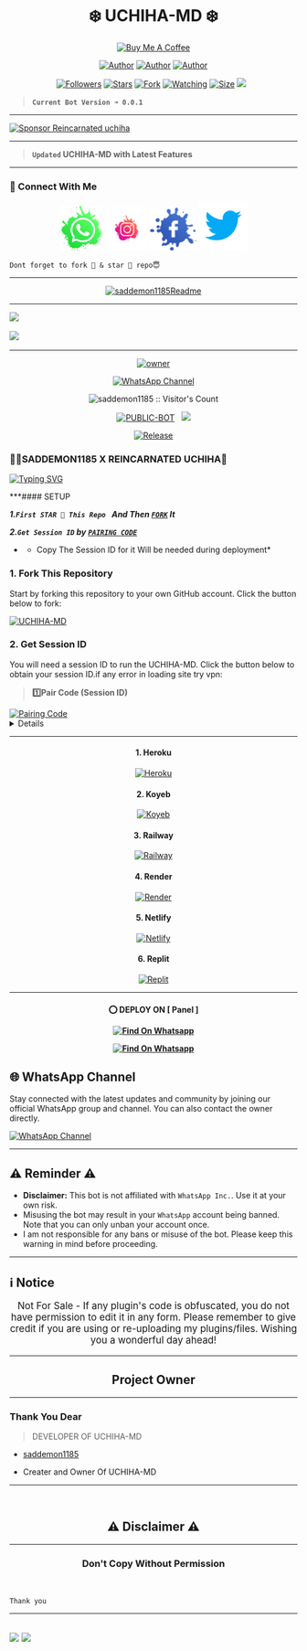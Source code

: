 
<p align="center">
  <h1 align="center">❄️ UCHIHA-MD ❄️</h1>
  </p>
<p align="center">
<a href="https://www.buymeacoffee.com/saddemon1185" target="_blank"><img src="https://cdn.buymeacoffee.com/buttons/v2/default-yellow.png" alt="Buy Me A Coffee" style="height: 60px !important;width: 217px !important;" ></a>


  <p align="center">
   <a href="https://github.com/saddemon1185"><img title="Author" src="https://img.shields.io/badge/saddemon1185-black?style=for-the-badge&logo=Github"></a> <a href="https://www.whatsapp.com/channel/0029Vayffwg3rZZiMjoycd1z"><img title="Author" src="https://img.shields.io/badge/CHANNEL-black?style=for-the-badge&logo=whatsapp"></a> <a href="https://wa.me/254757959246"><img title="Author" src="https://img.shields.io/badge/CHAT US-black?style=for-the-badge&logo=whatsapp"></a>   

 <p align="center">  
<a href="https://github.com/saddemon1185/followers"><img title="Followers" src="https://img.shields.io/github/followers/saddemon1185?color=blue&style=flat-square"></a>
<a href="https://github.com/saddemon1185/**UCHIHA**-MD/stargazers/"><img title="Stars" src="https://img.shields.io/github/stars/saddemon1185/**UCHIHA**-MD?color=blue&style=flat-square"></a>
<a href="https://github.com/ibrahimaitech/BMW-MD/network/members"><img title="Fork" src="https://img.shields.io/github/forks/ibrahimaitech/BMW-MD?style=social"></a>
 <a href="https://github.com/saddemon1185/UCHIHA-MD/watchers"><img title="Watching" src="https://img.shields.io/github/watchers/saddemon1185/UCHIHA-MD?label=Watching&style=social"></a>
<a href="https://github.com/saddemon1185/UCHIHA-MD/"><img title="Size" src="https://img.shields.io/github/repo-size/saddemon1185/UCHIHA-MD?style=flat-square&color=orange"></a>
<a href="https://github.com/saddemon1185/UCHIHA-MD/graphs/commit-activity"><img height="20" src="https://img.shields.io/badge/Maintained%3F-yes-green.svg"></a>&nbsp;&nbsp;
</p>
<p align='center'>
</p>

> **`Current Bot Version ➜ 0.0.1`**
---
[![Sponsor Reincarnated uchiha](https://img.shields.io/badge/Sponsor-reincarnated_uchiha-important)](https://github.com/sponsors/saddemon1185)

---
> **`Updated` UCHIHA-MD with Latest Features**

---
### 🌟 Connect With Me
<p align="center">
  <a href="https://whatsapp.com/channel/0029Vayffwg3rZZiMjoycd1z"><img src="https://raw.githubusercontent.com/shizothetechie/database/main/icon/WhatsApp.png" width="15%"></a>
  <a href="https://instagram.com/_its.silva"><img src="https://raw.githubusercontent.com/shizothetechie/database/main/icon/Instagram.png" width="15%"></a>
  <a href="https://www.facebook.com/profile.php?id=100055490090211"><img src="https://raw.githubusercontent.com/shizothetechie/database/main/icon/Facebook.png" width="16%"></a>
  <a href="https://x.com/silva_african"><img src="https://raw.githubusercontent.com/shizothetechie/database/main/icon/twitter.png" width="17%"></a>
</p>

```
Dont forget to fork 🍴 & star 🌟 repo😇
```
---

<p align="center">
  <a href="https://github.com/saddemon1185">
    <img src="http://readme-typing-svg.herokuapp.com?font=Black+Ops+One&size=40&pause=1000&color=1BAFBAFF&center=true&width=1000&height=100&multiline=false&lines=UCHIHA-MD;MultiDevice+whatsapp+bot;Developed+by+sad+demon;UCHIHA-MD+is+the+honoured+bot+🌟" alt="saddemon1185Readme">
  </a>
</p>

--- 

<a><img src='https://imgur.com/1gllAPq.png'/></a>

<a><img src='https://i.imgur.com/LyHic3i.gif'/></a>

***

<p align="center">
  <a href="https://github.com/saddemon1185"><img title="owner" src="https://img.shields.io/badge/Author-Reincarnated%20Uchiha-397604.svg?style=for-the-badge&logo=facebook" /></a>
</p>

<div align="center">
  
[![WhatsApp Channel](https://img.shields.io/badge/Join-WhatsApp%20Channel-FF00F8?style=for-the-badge&logo=whatsapp)]([https://whatsapp.com/channel/0029VagQEmB002T7MWo3Sj1D])
</div>

 <p align="center"><img src="https://profile-counter.glitch.me/{UCHIHA-MD}/count.svg" alt="saddemon1185 :: Visitor's Count" old_src="https://profile-counter.glitch.me/{saddemon1185}/count.svg" /></p>


<p align="center">
<a href="https://github.com/saddemon1185/UCHIHA-MD"><img title="PUBLIC-BOT" src="https://img.shields.io/static/v1?label=Language&message=English&style=flat-square&color=darkblue"></a> &nbsp;
  <img src="https://komarev.com/ghpvc/?username=UCHIHA-MD&label=VIEWS&style=flat-square&color=orange" />
</p>
</p> 

<p align="center">
  <a href="https://github.com/saddemon1185/UCHIHA-MD"><img title="Release" src="https://img.shields.io/badge/Release-alpha%20v2.0-darkcyan.svg?style=for-the-badge&logo=appveyor" /></a>
</p>

<p align="center">
 
### 🧚‍♀️SADDEMON1185 X REINCARNATED UCHIHA💫


<a href="https://git.io/typing-svg"><img src="https://readme-typing-svg.demolab.com?font=Black+Ops+One&size=40&pause=1000&color=1BAFBAFF&center=true&width=910&height=100&lines=THANKS FOR CHOOSING +UCHIHA-MD;MULTI+DEVICE+WHATSAPP+BOT;CREATED+BY+REINCARNATED+UCHIHA;RELEASED+25.1.2025" alt="Typing SVG" /></a>

***#### SETUP 

***1.`First STAR 🌟 This Repo ` And Then [`FORK`](https://github.com/saddemon1185/UCHIHA-Md/fork) It***

***2.`Get Session ID` by  [`PAIRING CODE`](https://uchiha-md.vercel.app)***

* - Copy The Session ID for it Will be needed during deployment*

### 1. Fork This Repository

Start by forking this repository to your own GitHub account. Click the button below to fork:

  <a href="https://github.com/saddemon1185/UCHIHA-MD/fork"><img title="UCHIHA-MD" src="https://img.shields.io/badge/FORK-UCHIHA-MDh?color=blue&style=for-the-badge&logo=stackshare"></a>
  
### 2. Get Session ID 

You will need a session ID to run the UCHIHA-MD. Click the button below to obtain your session ID.if any error in loading site try vpn:

> **1️⃣Pair Code (Session ID)**

<a href='https://tinyurl.com/subzero-md-session-id' target="_blank">
  <img alt='Pairing Code' src='https://img.shields.io/badge/Get%20Pairing%20Code-orange?style=for-the-badge&logo=opencv&logoColor=black'/>
</a>
<br> 
<details>
  

```After that wait 10 seconds & your have deployed it successfuly  for free 24/7```

> CREDITS REINCARNATED UCHIHA🎐

*ᴘᴏᴡᴇʀᴇᴅ ʙʏ  sad demon*</h6>

</details>

--------------

<h4 align="center">1. Heroku</h4>
<p align="center">
<a href='https://dashboard.heroku.com/new?template=https://github.com/saddemon1185/uchiha-md' target="_blank"><img alt='Heroku' src='https://img.shields.io/badge/-Heroku%20Deploy-purple?style=for-the-badge&logo=heroku&logoColor=white'/></a>
</p>

<h4 align="center">2. Koyeb</h4>
<p align="center">
<a href='https://app.koyeb.com/services/deploy?type=git&repository=saddemon1185/uchiha-md&ports=3000' target="_blank"><img alt='Koyeb' src='https://img.shields.io/badge/-Koyeb%20Deploy-green?style=for-the-badge&logo=koyeb&logoColor=white'/></a>
</p>

<h4 align="center">3. Railway</h4>
<p align="center">
<a href='https://railway.app/new' target="_blank"><img alt='Railway' src='https://img.shields.io/badge/-Railway%20Deploy-red?style=for-the-badge&logo=railway&logoColor=white'/></a>
</p>

<h4 align="center">4. Render</h4>
<p align="center">
<a href='https://dashboard.render.com/web/new' target="_blank"><img alt='Render' src='https://img.shields.io/badge/-Render%20Deploy-black?style=for-the-badge&logo=render&logoColor=white'/></a>
</p>

<h4 align="center">5. Netlify</h4>
<p align="center">
<a href='https://app.netlify.com/' target="_blank"><img alt='Netlify' src='https://img.shields.io/badge/-Netlify%20Deploy-blue?style=for-the-badge&logo=netlify&logoColor=white'/></a>
</p>

<h4 align="center">6. Replit</h4>
<p align="center">
<a href='https://replit.com/~' target="_blank"><img alt='Replit' src='https://img.shields.io/badge/-Replit%20Deploy-blue?style=for-the-badge&logo=replit&logoColor=white'/></a>
</p>

---
<h4 align="center">⭕  DEPLOY ON [ Panel ]

[![Find On Whatsapp ](https://img.shields.io/badge/🚘Click_Here-blue.svg)](https://toystack.ai)

[![Find On Whatsapp ](https://img.shields.io/badge/🚘How_to_deploy-grey.svg)](https://www.youtube.com/@naughtyking6206)




## 🌐 WhatsApp Channel 

Stay connected with the latest updates and community by joining our official WhatsApp group and channel. You can also contact the owner directly.

[![WhatsApp Channel](https://img.shields.io/badge/Join-WhatsApp%20Channel-25D366?style=for-the-badge&logo=whatsapp)](https://www.whatsapp.com/channel/0029Vayffwg3rZZiMjoycd1z)

***

<h2 align="left">⚠️ Reminder ⚠️</h2>
<p style="text-align: center; font-size: 1.2em;">

- **Disclaimer:** This bot is not affiliated with `WhatsApp Inc.`. Use it at your own risk.
- Misusing the bot may result in your `WhatsApp` account being banned. Note that you can only unban your account once.
- I am not responsible for any bans or misuse of the bot. Please keep this warning in mind before proceeding.

---

<h2 align="left">ℹ️ Notice</h2>
<p style="text-align: center; font-size: 1.2em;">
  Not For Sale - If any plugin's code is obfuscated, you do not have permission to edit it in any form. Please remember to give credit if you are using or re-uploading my plugins/files. Wishing you a wonderful day ahead!</p>
  
---

<h2 align="center"> Project Owner </h2>

---

### Thank You Dear
> DEVELOPER OF UCHIHA-MD

- [saddemon1185 ](https://github.com/saddemon1185)
  
- Creater and Owner Of UCHIHA-MD

---

 <br>
<h2 align="center"> ⚠️ Disclaimer ⚠️
 </h2>
 
 ---

<h3 align="center"> Don't Copy Without Permission 
</h3>

<br>

```
Thank you
```
-----
<a><img src='[img]https://i.imgur.com/BZwa9Tq.jpeg[/img]'/></a>
<a><img src='https://imgur.com/BZwa9Tq.jpeg'/></a>
------
